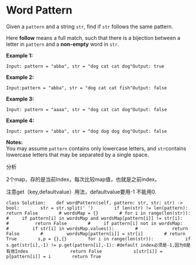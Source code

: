# Word Pattern

Given a `pattern` and a string `str`, find if `str` follows the same pattern.

Here **follow** means a full match, such that there is a bijection between a letter in `pattern` and a **non-empty** word in `str`.

**Example 1:**

```text
Input: pattern = "abba", str = "dog cat cat dog"Output: true
```

**Example 2:**

```text
Input:pattern = "abba", str = "dog cat cat fish"Output: false
```

**Example 3:**

```text
Input: pattern = "aaaa", str = "dog cat cat dog"Output: false
```

**Example 4:**

```text
Input: pattern = "abba", str = "dog dog dog dog"Output: false
```

**Notes:**  
You may assume `pattern` contains only lowercase letters, and `str`contains lowercase letters that may be separated by a single space.

分析

2个map，存的是当前Index，每次比较map值，也就是之前index。

注意get（key,defaultvalue）用法，defaultvalue要用-1 不能用0.

```text
class Solution:    def wordPattern(self, pattern: str, str: str) -> bool:        str = str.split(' ')        if len(str) != len(pattern):            return False        # wordsMap = {}        # for i in range(len(str)):        #     if pattern[i] in wordsMap and wordsMap[pattern[i]] != str[i]:        #          return False        #     if pattern[i] not in wordsMap:        #         if str[i] in wordsMap.values():        #             return False        #         wordsMap[pattern[i]] = str[i]        # return True        s,p = {},{}        for i in range(len(str)):            if s.get(str[i],-1) != p.get(pattern[i],-1): #default index必须是-1,因为0是有效Index                return False            s[str[i]] = p[pattern[i]] = i        return True                    
```

